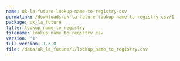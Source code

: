 ```yaml
---
name: uk-la-future-lookup-name-to-registry-csv
permalink: /downloads/uk-la-future-lookup-name-to-registry-csv/1
package: uk_la_future
title: lookup_name_to_registry
filename: lookup_name_to_registry.csv
version: '1'
full_version: 1.3.0
file: /data/uk_la_future/1/lookup_name_to_registry.csv
---
```


